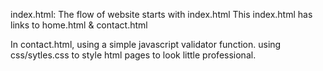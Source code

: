 index.html: The flow of website starts with index.html
This index.html has links to home.html & contact.html 

In contact.html, using a simple javascript validator function. 
using css/sytles.css to style html pages to look little professional. 